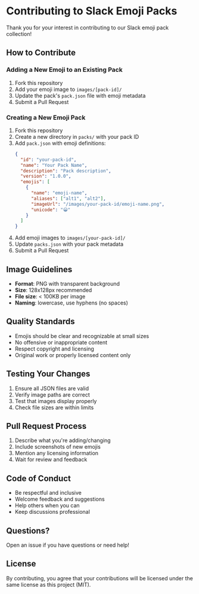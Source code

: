 # Contributing to Slack Emoji Packs

Thank you for your interest in contributing to our Slack emoji pack collection!

## How to Contribute

### Adding a New Emoji to an Existing Pack

1. Fork this repository
2. Add your emoji image to `images/[pack-id]/`
3. Update the pack's `pack.json` file with emoji metadata
4. Submit a Pull Request

### Creating a New Emoji Pack

1. Fork this repository
2. Create a new directory in `packs/` with your pack ID
3. Add `pack.json` with emoji definitions:
   ```json
   {
     "id": "your-pack-id",
     "name": "Your Pack Name",
     "description": "Pack description",
     "version": "1.0.0",
     "emojis": [
       {
         "name": "emoji-name",
         "aliases": ["alt1", "alt2"],
         "imageUrl": "/images/your-pack-id/emoji-name.png",
         "unicode": "😀"
       }
     ]
   }
   ```
4. Add emoji images to `images/[your-pack-id]/`
5. Update `packs.json` with your pack metadata
6. Submit a Pull Request

## Image Guidelines

- **Format**: PNG with transparent background
- **Size**: 128x128px recommended
- **File size**: < 100KB per image
- **Naming**: lowercase, use hyphens (no spaces)

## Quality Standards

- Emojis should be clear and recognizable at small sizes
- No offensive or inappropriate content
- Respect copyright and licensing
- Original work or properly licensed content only

## Testing Your Changes

1. Ensure all JSON files are valid
2. Verify image paths are correct
3. Test that images display properly
4. Check file sizes are within limits

## Pull Request Process

1. Describe what you're adding/changing
2. Include screenshots of new emojis
3. Mention any licensing information
4. Wait for review and feedback

## Code of Conduct

- Be respectful and inclusive
- Welcome feedback and suggestions
- Help others when you can
- Keep discussions professional

## Questions?

Open an issue if you have questions or need help!

## License

By contributing, you agree that your contributions will be licensed under the same license as this project (MIT).